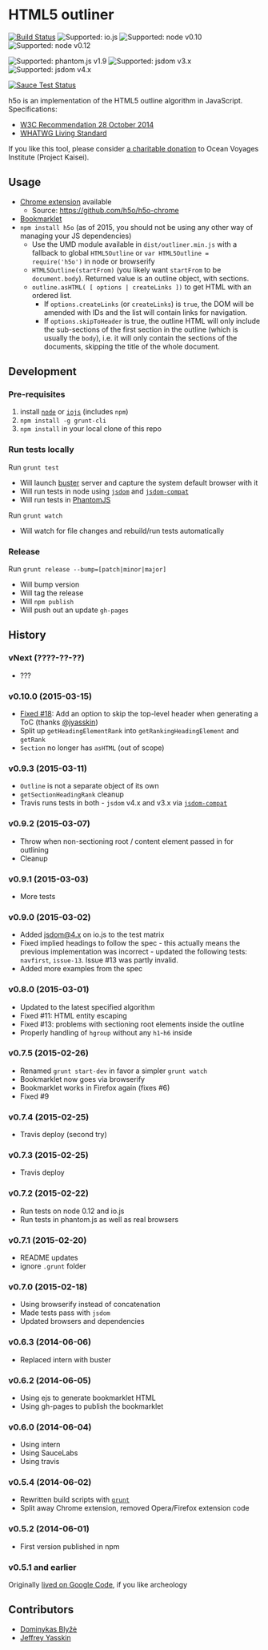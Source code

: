 # HTML5 outliner #
[![Build Status](https://travis-ci.org/h5o/h5o-js.svg?branch=master)](https://travis-ci.org/h5o/h5o-js)
![Supported: io.js](http://img.shields.io/badge/node-io.js-brightgreen.svg)
![Supported: node v0.10](http://img.shields.io/badge/node-0.10.x-brightgreen.svg)
![Supported: node v0.12](http://img.shields.io/badge/node-0.12.x-brightgreen.svg)

![Supported: phantom.js v1.9](http://img.shields.io/badge/phantom.js-1.9.x-brightgreen.svg)
![Supported: jsdom v3.x](http://img.shields.io/badge/jsdom-3.x-brightgreen.svg)
![Supported: jsdom v4.x](http://img.shields.io/badge/jsdom-4.x-brightgreen.svg)

[![Sauce Test Status](https://saucelabs.com/browser-matrix/h5o-js.svg)](https://saucelabs.com/u/h5o-js)

h5o is an implementation of the HTML5 outline algorithm in JavaScript. Specifications:

* [W3C Recommendation 28 October 2014](http://www.w3.org/TR/html5/sections.html#outline)
* [WHATWG Living Standard](https://html.spec.whatwg.org/multipage/semantics.html#outlines)

If you like this tool, please consider [a charitable donation](https://www.ammado.com/community/112794) to Ocean Voyages Institute (Project Kaisei).

## Usage ##

* [Chrome extension](https://chrome.google.com/extensions/detail/afoibpobokebhgfnknfndkgemglggomo) available
    - Source: https://github.com/h5o/h5o-chrome
* [Bookmarklet](http://h5o.github.io/h5o-js/outliner.html)
* `npm install h5o` (as of 2015, you should not be using any other way of managing your JS dependencies)
  - Use the UMD module available in `dist/outliner.min.js` with a fallback to global `HTML5Outline` or 
    `var HTML5Outline = require('h5o')` in node or browserify
  - `HTML5Outline(startFrom)` (you likely want `startFrom` to be `document.body`). Returned value is an outline object, with sections.
  - `outline.asHTML( [ options | createLinks ])` to get HTML with an ordered list. 
      - If `options.createLinks` (or `createLinks`) is `true`, the DOM will be amended with IDs and the list will contain links for navigation.
      - If `options.skipToHeader` is true, the outline HTML will only include the sub-sections of the first section in 
        the outline (which is usually the `body`), i.e. it will only contain the sections of the documents, skipping
        the title of the whole document.

## Development ##

### Pre-requisites ###
 
1. install [`node`](http://nodejs.org/) or [`iojs`](https://iojs.org/) (includes `npm`)
2. `npm install -g grunt-cli`
4. `npm install` in your local clone of this repo

### Run tests locally ###
Run `grunt test`
* Will launch [buster](http://busterjs.org) server and capture the system default browser with it
* Will run tests in node using [`jsdom`](https://www.npmjs.com/package/jsdom) and [`jsdom-compat`](https://www.npmjs.com/packages/jsdom-compat)
* Will run tests in [PhantomJS](https://www.npmjs.com/package/phantomjs) 

Run `grunt watch`
* Will watch for file changes and rebuild/run tests automatically

### Release ###
Run `grunt release --bump=[patch|minor|major]`
* Will bump version
* Will tag the release
* Will `npm publish`
* Will push out an update `gh-pages`


## History ##

### vNext (????-??-??) ###
* ???

### v0.10.0 (2015-03-15) ###
* [Fixed #18](https://github.com/h5o/h5o-js/issues/18): Add an option to skip the top-level header when generating a ToC (thanks [@jyasskin](https://github.com/jyasskin))
* Split up `getHeadingElementRank` into `getRankingHeadingElement` and `getRank`
* `Section` no longer has `asHTML` (out of scope)

### v0.9.3 (2015-03-11) ###
* `Outline` is not a separate object of its own
* `getSectionHeadingRank` cleanup
* Travis runs tests in both - `jsdom` v4.x and v3.x via [`jsdom-compat`](https://github.com/h5o/jsdom-compat)

### v0.9.2 (2015-03-07) ###
* Throw when non-sectioning root / content element passed in for outlining
* Cleanup

### v0.9.1 (2015-03-03) ###
* More tests

### v0.9.0 (2015-03-02) ###
* Added jsdom@4.x on io.js to the test matrix
* Fixed implied headings to follow the spec - this actually means the previous implementation was
  incorrect - updated the following tests: `navfirst`, `issue-13`. Issue #13 was partly invalid.
* Added more examples from the spec 

### v0.8.0 (2015-03-01) ###
* Updated to the latest specified algorithm
* Fixed #11: HTML entity escaping
* Fixed #13: problems with sectioning root elements inside the outline
* Properly handling of `hgroup` without any `h1`-`h6` inside

### v0.7.5 (2015-02-26) ###
* Renamed `grunt start-dev` in favor a simpler `grunt watch`
* Bookmarklet now goes via browserify
* Bookmarklet works in Firefox again (fixes #6)
* Fixed #9

### v0.7.4 (2015-02-25) ###
* Travis deploy (second try)

### v0.7.3 (2015-02-25) ###
* Travis deploy

### v0.7.2 (2015-02-22) ###
* Run tests on node 0.12 and io.js
* Run tests in phantom.js as well as real browsers

### v0.7.1 (2015-02-20) ###
* README updates
* ignore `.grunt` folder

### v0.7.0 (2015-02-18) ###
* Using browserify instead of concatenation
* Made tests pass with `jsdom`
* Updated browsers and dependencies

### v0.6.3 (2014-06-06) ###
* Replaced intern with buster

### v0.6.2 (2014-06-05) ###
* Using ejs to generate bookmarklet HTML
* Using gh-pages to publish the bookmarklet

### v0.6.0 (2014-06-04) ###
* Using intern
* Using SauceLabs
* Using travis

### v0.5.4 (2014-06-02) ###
* Rewritten build scripts with [`grunt`](http://gruntjs.com)
* Split away Chrome extension, removed Opera/Firefox extension code

### v0.5.2 (2014-06-01) ###
* First version published in npm

### v0.5.1 and earlier ###
Originally [lived on Google Code](https://code.google.com/p/h5o), if you like archeology 

## Contributors ##

* [Dominykas Blyžė](http://www.dominykas.com/)
* [Jeffrey Yasskin](https://github.com/jyasskin)
